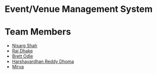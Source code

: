 # Event/Venue Management System

# Team Members
- [Nisarg Shah](https://github.com/nisarg0606)
- [Raj Dhake]()
- [Brett Odle]()
- [Harshavardhan Reddy Dhoma]()
- [Mirva]()